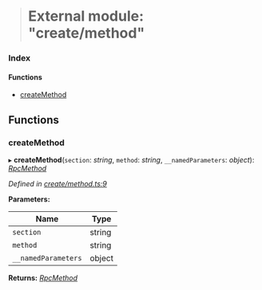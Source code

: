 > # External module: "create/method"

### Index

#### Functions

* [createMethod](_create_method_.md#createmethod)

## Functions

###  createMethod

▸ **createMethod**(`section`: *string*, `method`: *string*, `__namedParameters`: *object*): *[RpcMethod](_types_.md#rpcmethod)*

*Defined in [create/method.ts:9](https://github.com/polkadot-js/api/blob/7229a5f/packages/type-jsonrpc/src/create/method.ts#L9)*

**Parameters:**

Name | Type |
------ | ------ |
`section` | string |
`method` | string |
`__namedParameters` | object |

**Returns:** *[RpcMethod](_types_.md#rpcmethod)*